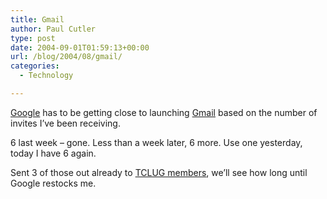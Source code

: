 ```yaml
---
title: Gmail
author: Paul Cutler
type: post
date: 2004-09-01T01:59:13+00:00
url: /blog/2004/08/gmail/
categories:
  - Technology

---
```

[Google][1] has to be getting close to launching [Gmail][2] based on the number of invites I&#8217;ve been receiving.

6 last week &#8211; gone. Less than a week later, 6 more. Use one yesterday, today I have 6 again.

Sent 3 of those out already to [TCLUG members][3], we&#8217;ll see how long until Google restocks me.

 [1]: http://google.com
 [2]: http://gmail.google.com
 [3]: http://www.tclug.org